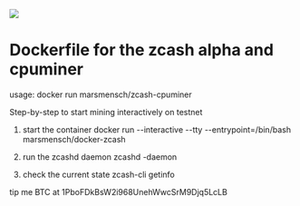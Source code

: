[![](https://images.microbadger.com/badges/version/marsmensch/docker-zcash.svg)](http://microbadger.com/images/marsmensch/docker-zcash "Get your own version badge on microbadger.com")

# Dockerfile for the zcash alpha and cpuminer

usage: docker run marsmensch/zcash-cpuminer

Step-by-step to start mining interactively on testnet
1) start the container
docker run --interactive --tty --entrypoint=/bin/bash marsmensch/docker-zcash

2) run the zcashd daemon 
zcashd -daemon

3) check the current state
zcash-cli getinfo

tip me BTC at 1PboFDkBsW2i968UnehWwcSrM9Djq5LcLB
